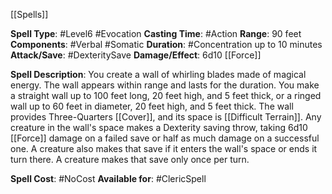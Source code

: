 [[Spells]]

**Spell Type**: #Level6 #Evocation 
**Casting Time**: #Action 
**Range**: 90 feet
**Components**: #Verbal #Somatic 
**Duration**: #Concentration up to 10 minutes
**Attack/Save**: #DexteritySave 
**Damage/Effect**: 6d10 [[Force]]

**Spell Description**: 
	You create a wall of whirling blades made of magical energy. The wall appears within range and lasts for the duration. You make a straight wall up to 100 feet long, 20 feet high, and 5 feet thick, or a ringed wall up to 60 feet in diameter, 20 feet high, and 5 feet thick. The wall provides Three-Quarters [[Cover]], and its space is [[Difficult Terrain]].
	Any creature in the wall's space makes a Dexterity saving throw, taking 6d10 [[Force]] damage on a failed save or half as much damage on a successful one. A creature also makes that save if it enters the wall's space or ends it turn there. A creature makes that save only once per turn.

**Spell Cost**: #NoCost 
**Available for**: #ClericSpell 